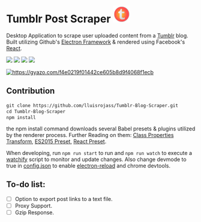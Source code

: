 # Tumblr Post Scraper <img src="/Resources/icon.png" width="45">  
Desktop Application to scrape user uploaded content from a [Tumblr](www.tumblr.com) blog. Built utilizing Github's [Electron Framework](https://electron.atom.io/) & rendered using Facebook's [React](https://facebook.github.io/react/). 


![](https://img.shields.io/badge/npm-v4.1.2-green.svg) ![](https://img.shields.io/badge/electron-v1.4.15-blue.svg) ![](https://img.shields.io/badge/react-v15.4.2-yellow.svg) ![](https://img.shields.io/badge/build-passing-brightgreen.svg)

<a href="https://gyazo.com/f4e0219f01442ce605b8d9f4068f1ecb"><img src="https://i.gyazo.com/f4e0219f01442ce605b8d9f4068f1ecb.gif" alt="https://gyazo.com/f4e0219f01442ce605b8d9f4068f1ecb" width="1004"/></a>
## Contribution 
```
git clone https://github.com/lluisrojass/Tumblr-Blog-Scraper.git
cd Tumblr-Blog-Scraper
npm install 
```
the npm install command downloads several Babel presets & plugins utilized by the renderer process. Further Reading on them: [Class Properties Transform](https://babeljs.io/docs/plugins/transform-class-properties/), [ES2015 Preset](https://babeljs.io/docs/plugins/preset-es2015/), [React Preset](https://babeljs.io/docs/plugins/preset-react/). 

When developing, run `npm run start` to run and `npm run watch` to execute a [watchify](https://github.com/substack/watchify) script to monitor and update changes. Also change devmode to true in [config.json](./config.json) to enable [electron-reload](https://www.npmjs.com/package/electron-reload) and chrome devtools.



## To-do list:
- [ ] Option to export post links to a text file.
- [ ] Proxy Support.
- [ ] Gzip Response.
